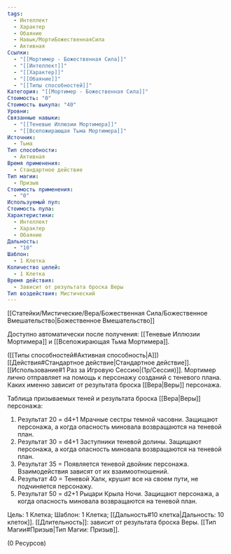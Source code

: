 ```yaml
---
tags:
  - Интеллект
  - Характер
  - Обаяние
  - Навык/МортиБожественнаяСила
  - Активная
Ссылки:
  - "[[Мортимер - Божественная Сила]]"
  - "[[Интеллект]]"
  - "[[Характер]]"
  - "[[Обаяние]]"
  - "[[Типы способностей]]"
Категория: "[[Мортимер - Божественная Сила]]"
Стоимость: "0"
Стоимость выкупа: "40"
Уровни: 
Связанные навыки:
  - "[[Теневые Иллюзии Мортимера]]"
  - "[[Всепожирающая Тьма Мортимера]]"
Источник:
  - Тьма
Тип способности:
  - Активная
Время применения:
  - Стандартное действие
Тип магии:
  - Призыв
Стоимость применения:
  - "0"
Используемый пул: 
Стоимость пула: 
Характеристики:
  - Интеллект
  - Характер
  - Обаяние
Дальность:
  - "10"
Шаблон:
  - 1 Клетка
Количество целей:
  - 1 Клетка
Время действия:
  - Зависит от результата броска Веры
Тип воздействия: Мистический
---
```

[[Статейки/Мистические/Вера/Божественная Сила/Божественное Вмешательство|Божественное Вмешательство]]

Доступно автоматически после получения: [[Теневые Иллюзии Мортимера]] и [[Всепожирающая Тьма Мортимера]]. 

([[Типы способностей#Активная способность|А]]) [[Действия#Стандартное действие|Стандартное действие]]. [[Использование#1 Раз за Игровую Сессию|(1р/Сессия)]]. Мортимер лично отправляет на помощь к персонажу созданий с теневого плана. Каких именно зависит от результата броска [[Вера|Веры]] персонажа. 

Таблица призываемых теней и результата броска [[Вера|Веры]] персонажа:

1. Результат 20 = d4+1 Мрачные сестры темной часовни. Защищают персонажа, а когда опасность миновала возвращаются на теневой план.
2. Результат 30 = d4+1 Заступники теневой долины. Защищают персонажа, а когда опасность миновала возвращаются на теневой план.
3. Результат 35 = Появляется теневой двойник персонажа. Взаимодействия зависят от их взаимоотношений. 
4. Результат 40 = Теневой Халк, крушит все на своем пути, не подчиняется персонажу. 
5. Результат 50 = d2+1 Рыцари Крыла Ночи. Защищают персонажа, а когда опасность миновала возвращаются на теневой план.

Цель: 1 Клетка; Шаблон: 1 Клетка; [[Дальность#10 клетка|Дальность: 10 клеток]]. [[Длительность]]: зависит от результата броска Веры. [[Тип Магии#Призыв|Тип Магии: Призыв]].

(0 Ресурсов)

